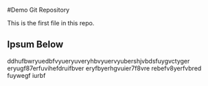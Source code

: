 #Demo Git Repository

This is the first file in this repo.

## Ipsum Below

ddhufbwryuedbfvyueryuveryhbvyuervyubershjvbdsfuygvctyger eryugf87erfuvihefdruifbver eryfbyerhgvuier7f8vre rebefv8yerfvbred fuywegf iurbf
